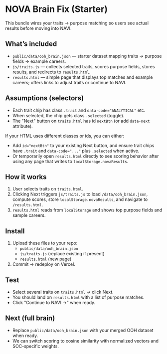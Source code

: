 # NOVA Brain Fix (Starter)

This bundle wires your traits → purpose matching so users see actual results before moving into NAVI.

## What’s included
- `public/data/ooh_brain.json` — starter dataset mapping traits → purpose fields → example careers.
- `js/traits.js` — collects selected traits, scores purpose fields, stores results, and redirects to `results.html`.
- `results.html` — simple page that displays top matches and example careers; offers links to adjust traits or continue to NAVI.

## Assumptions (selectors)
- Each trait chip has class `.trait` and `data-code="ANALYTICAL"` etc.
- When selected, the chip gets class `.selected` (toggle).
- The "Next" button on `traits.html` has id `nextBtn` (or add `data-next` attribute).

If your HTML uses different classes or ids, you can either:
- Add `id="nextBtn"` to your existing Next button, and ensure trait chips have `.trait` and `data-code="..."` plus `.selected` when active.
- Or temporarily open `results.html` directly to see scoring behavior after using any page that writes to `localStorage.novaResults`.

## How it works
1. User selects traits on `traits.html`.
2. Clicking Next triggers `js/traits.js` to load `/data/ooh_brain.json`, compute scores, store `localStorage.novaResults`, and navigate to `/results.html`.
3. `results.html` reads from `localStorage` and shows top purpose fields and sample careers.

## Install
1. Upload these files to your repo:
   - `public/data/ooh_brain.json`
   - `js/traits.js` (replace existing if present)
   - `results.html` (new page)
2. Commit → redeploy on Vercel.

## Test
- Select several traits on `traits.html` → click Next.
- You should land on `results.html` with a list of purpose matches.
- Click "Continue to NAVI →" when ready.

## Next (full brain)
- Replace `public/data/ooh_brain.json` with your merged OOH dataset when ready.
- We can switch scoring to cosine similarity with normalized vectors and SOC-specific weights.
